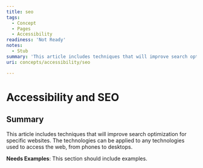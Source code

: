 ```yaml
---
title: seo
tags:
  - Concept
  - Pages
  - Accessibility
readiness: 'Not Ready'
notes:
  - Stub
summary: 'This article includes techniques that will improve search optimization for specific websites. The technologies can be applied to any technologies used to access the web, from phones to desktops.'
uri: concepts/accessibility/seo

---
```

# Accessibility and SEO

## Summary

This article includes techniques that will improve search optimization for specific websites. The technologies can be applied to any technologies used to access the web, from phones to desktops.

**Needs Examples**: This section should include examples.

